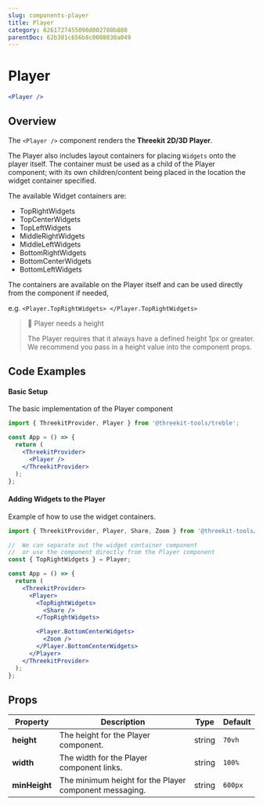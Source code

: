 ```yaml
---
slug: components-player
title: Player
category: 6261727455090d002780b880
parentDoc: 62b381c656b8c0008830a049
---
```


# Player

```jsx
<Player />
```

## Overview

The `<Player />` component renders the **Threekit 2D/3D Player**.

The Player also includes layout containers for placing `Widgets` onto the player itself. The container must be used as a child of the Player component; with its own children/content being placed in the location the widget container specified.

The available Widget containers are:

- TopRightWidgets
- TopCenterWidgets
- TopLeftWidgets
- MiddleRightWidgets
- MiddleLeftWidgets
- BottomRightWidgets
- BottomCenterWidgets
- BottomLeftWidgets

The containers are available on the Player itself and can be used directly from the component if needed,

e.g. `<Player.TopRightWidgets> </Player.TopRightWidgets>`

> 📘 Player needs a height
>
> The Player requires that it always have a defined height 1px or greater. We recommend you pass in a height value into the component props.

## Code Examples

#### Basic Setup

The basic implementation of the Player component

```jsx
import { ThreekitProvider, Player } from '@threekit-tools/treble';

const App = () => {
  return (
    <ThreekitProvider>
      <Player />
    </ThreekitProvider>
  );
};
```

#### Adding Widgets to the Player

Example of how to use the widget containers.

```jsx
import { ThreekitProvider, Player, Share, Zoom } from '@threekit-tools/treble';

//  We can separate out the widget container component
//  or use the component directly from the Player component
const { TopRightWidgets } = Player;

const App = () => {
  return (
    <ThreekitProvider>
      <Player>
        <TopRightWidgets>
          <Share />
        </TopRightWidgets>

        <Player.BottomCenterWidgets>
          <Zoom />
        </Player.BottomCenterWidgets>
      </Player>
    </ThreekitProvider>
  );
};
```

## Props

| Property      | Description                                            | Type   | Default |
| ------------- | ------------------------------------------------------ | ------ | ------- |
| **height**    | The height for the Player component.                   | string | `70vh`  |
| **width**     | The width for the Player component links.              | string | `100%`  |
| **minHeight** | The minimum height for the Player component messaging. | string | `600px` |
